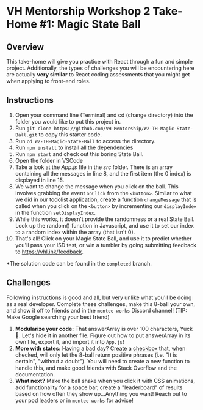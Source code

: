 # VH Mentorship Workshop 2 Take-Home #1: Magic State Ball

## Overview

This take-home will give you practice with React through a fun and simple project. Additionally, the types of challenges you will be encountering here are actually **very similar** to React coding assessments that you might get when applying to front-end roles.

## Instructions

1. Open your command line (Terminal) and cd (change directory) into the folder you would like to put this project in.
2. Run ```git clone https://github.com/VH-Mentorship/W2-TH-Magic-State-Ball.git``` to copy this starter code.
3. Run ```cd W2-TH-Magic-State-Ball``` to access the directory.
4. Run ```npm install``` to install all the dependencies
5. Run ```npm start``` and check out this boring State Ball.
6. Open the folder in VSCode
7. Take a look at the *App.js* file in the *src* folder. There is an array containing all the messages in line 8, and the first item (the 0 index) is displayed in line 15. 
8. We want to change the message when you click on the ball. This involves grabbing the event ```onClick``` from the ```<button>```. Similar to what we did in our todolist application, create a function ```changeMessage``` that is called when you click on the ```<button>``` by incrementing our ```displayIndex``` in the function ```setDisplayIndex```.
9. While this works, it doesn't provide the randomness or a real State Ball. Look up the random() function in Javascript, and use it to set our index to a random index within the array (that isn't 0).
10. That's all! Click on your Magic State Ball, and use it to predict whether you'll pass your ISD test, or win a tumbler by going submitting feedback to https://vhl.ink/feedback.

\*The solution code can be found in the ```completed``` branch.

## Challenges
Following instructions is good and all, but very unlike what you'll be doing as a real developer. Complete these challenges, make this 8-ball your own, and show it off to friends and in the `mentee-works` Discord channel! (TIP: Make Google searching your best friend)

1. **Modularize your code:** That answerArray is over 100 characters, Yuck 🤢. Let's hide it in another file. Figure out how to put answerArray in its own file, export it, and import it into `App.js`!
2. **More with states:** Having a bad day? Create a [checkbox](https://developer.mozilla.org/en-US/docs/Web/HTML/Element/input/checkbox) that, when checked, will only let the 8-ball return positive phrases (i.e. "It is certain", "without a doubt"). You will need to create a new function to handle this, and make good friends with Stack Overflow and the documentation.
3. **What next?** Make the ball shake when you click it with CSS animations, add functionality for a space bar, create a "leaderboard" of results based on how often they show up...Anything you want! Reach out to your pod leaders or in `mentee-works` for advice!
